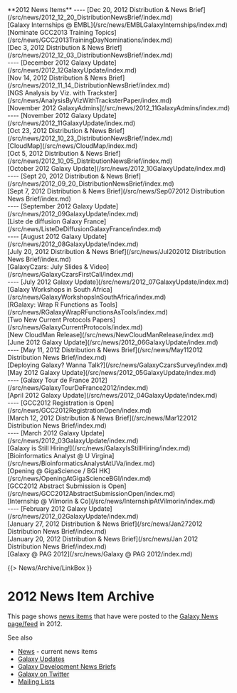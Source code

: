 <div class='linkbox'>
**2012 News Items**
----
[Dec 20, 2012 Distribution & News Brief](/src/news/2012_12_20_DistributionNewsBrief/index.md)<br />
[Galaxy Internships @ EMBL](/src/news/EMBLGalaxyInternships/index.md)<br />
[Nominate GCC2013 Training Topics](/src/news/GCC2013TrainingDayNominations/index.md)<br />
[Dec 3, 2012 Distribution & News Brief](/src/news/2012_12_03_DistributionNewsBrief/index.md)<br />
----
[December 2012 Galaxy Update](/src/news/2012_12GalaxyUpdate/index.md)<br />
[Nov 14, 2012 Distribution & News Brief](/src/news/2012_11_14_DistributionNewsBrief/index.md)<br />
[NGS Analysis by Viz. with Trackster](/src/news/AnalysisByVizWithTracksterPaper/index.md)<br />
[November 2012 GalaxyAdmins](/src/news/2012_11GalaxyAdmins/index.md)<br />
----
[November 2012 Galaxy Update](/src/news/2012_11GalaxyUpdate/index.md)<br />
[Oct 23, 2012 Distribution & News Brief](/src/news/2012_10_23_DistributionNewsBrief/index.md)<br />
[CloudMap](/src/news/CloudMap/index.md)<br />
[Oct 5, 2012 Distribution & News Brief](/src/news/2012_10_05_DistributionNewsBrief/index.md)<br />
[October 2012 Galaxy Update](/src/news/2012_10GalaxyUpdate/index.md)<br />
----
[Sept 20, 2012 Distribution & News Brief](/src/news/2012_09_20_DistributionNewsBrief/index.md)<br />
[Sept 7, 2012 Distribution & News Brief](/src/news/Sep072012 Distribution News Brief/index.md)<br />
----
[September 2012 Galaxy Update](/src/news/2012_09GalaxyUpdate/index.md)<br />
[Liste de diffusion Galaxy France](/src/news/ListeDeDiffusionGalaxyFrance/index.md)<br />
----
[August 2012 Galaxy Update](/src/news/2012_08GalaxyUpdate/index.md)<br />
[July 20, 2012 Distribution & News Brief](/src/news/Jul202012 Distribution News Brief/index.md)<br />
[GalaxyCzars: July Slides & Video](/src/news/GalaxyCzarsFirstCall/index.md)<br />
----
[July 2012 Galaxy Update](/src/news/2012_07GalaxyUpdate/index.md)<br />
[Galaxy Workshops in South Africa](/src/news/GalaxyWorkshopsInSouthAfrica/index.md)<br />
[RGalaxy: Wrap R Functions as Tools](/src/news/RGalaxyWrapRFunctionsAsTools/index.md)<br />
[Two New Current Protocols Papers](/src/news/GalaxyCurrentProtocols/index.md)<br />
[New CloudMan Release](/src/news/NewCloudManRelease/index.md)<br />
[June 2012 Galaxy Update](/src/news/2012_06GalaxyUpdate/index.md)<br />
----
[May 11, 2012 Distribution & News Brief](/src/news/May112012 Distribution News Brief/index.md)<br />
[Deploying Galaxy? Wanna Talk?](/src/news/GalaxyCzarsSurvey/index.md)<br />
[May 2012 Galaxy Update](/src/news/2012_05GalaxyUpdate/index.md)<br />
----
[Galaxy Tour de France 2012](/src/news/GalaxyTourDeFrance2012/index.md)<br />
[April 2012 Galaxy Update](/src/news/2012_04GalaxyUpdate/index.md)<br />
----
[GCC2012 Registration is Open](/src/news/GCC2012RegistrationOpen/index.md)<br />
[March 12, 2012 Distribution & News Brief](/src/news/Mar122012 Distribution News Brief/index.md)<br />
----
[March 2012 Galaxy Update](/src/news/2012_03GalaxyUpdate/index.md)<br />
[Galaxy is Still Hiring!](/src/news/GalaxyIsStillHiring/index.md)<br />
[Bioinformatics Analyst @ U Virgina](/src/news/BioinformaticsAnalystAtUVa/index.md)<br />
[Opening @ GigaScience / BGI HK](/src/news/OpeningAtGigaScienceBGI/index.md)<br />
[GCC2012 Abstract Submission is Open](/src/news/GCC2012AbstractSubmissionOpen/index.md)<br />
[Internship @ Vilmorin & Co](/src/news/InternshipAtVilmorin/index.md)<br />
----
[February 2012 Galaxy Update](/src/news/2012_02GalaxyUpdate/index.md)<br />
[January 27, 2012 Distribution & News Brief](/src/news/Jan272012 Distribution News Brief/index.md)<br />
[January 20, 2012 Distribution & News Brief](/src/news/Jan 2012 Distribution News Brief/index.md)<br />
[Galaxy @ PAG 2012](/src/news/Galaxy @ PAG 2012/index.md)<br />
</div>

{{> News/Archive/LinkBox }}

# 2012 News Item Archive

This page shows [news items](/src/news/index.md) that have were posted to the [Galaxy News page/feed](/src/news/index.md) in 2012.

See also 
* [News](/src/news/index.md) - current news items
* [Galaxy Updates](/src/GalaxyUpdates/index.md)
* [Galaxy Development News Briefs](/src/DevNewsBriefs/index.md)
* [Galaxy on Twitter](/src/GalaxyOnTwitter/index.md)
* [Mailing Lists](/src/MailingLists/index.md)

<div class='newsItemList'>
 

